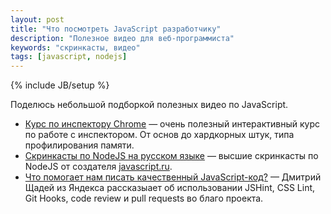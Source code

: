 ```yaml
---
layout: post
title: "Что посмотреть JavaScript разработчику"
description: "Полезное видео для веб-программиста"
keywords: "скринкасты, видео"
tags: [javascript, nodejs]
---
```

{% include JB/setup %}

Поделюсь небольшой подборкой полезных видео по JavaScript.

*	[Курс по инспектору Chrome](http://discover-devtools.codeschool.com/) — очень полезный интерактивный курс по работе с инспектором. От основ до хардкорных штук, типа профилирования памяти.
*	[Скринкасты по NodeJS на русском языке](http://learn.javascript.ru/nodejs-screencast) — высшие скринкасты по NodeJS от создателя [javascript.ru](http://javascript.ru). 
*	[Что помогает нам писать качественный JavaScript-код?](http://video.yandex.ru/users/ya-events/view/1233/?cauthor=ya-events&cid=90) — Дмитрий Щадей из Яндекса рассказыает об использовании JSHint, CSS Lint, Git Hooks, code review и pull requests во благо проекта. 